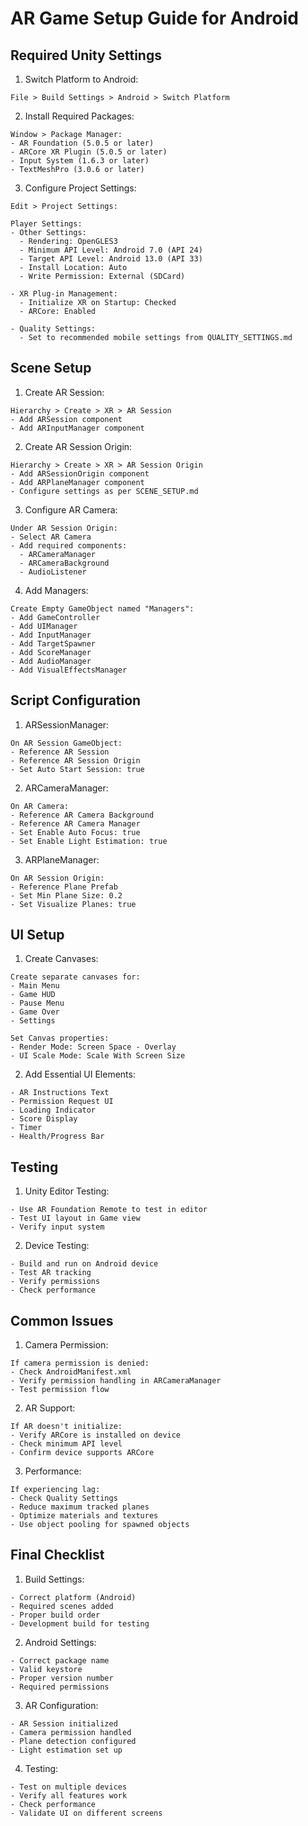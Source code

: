 # AR Game Setup Guide for Android

## Required Unity Settings

1. Switch Platform to Android:
```
File > Build Settings > Android > Switch Platform
```

2. Install Required Packages:
```
Window > Package Manager:
- AR Foundation (5.0.5 or later)
- ARCore XR Plugin (5.0.5 or later)
- Input System (1.6.3 or later)
- TextMeshPro (3.0.6 or later)
```

3. Configure Project Settings:
```
Edit > Project Settings:

Player Settings:
- Other Settings:
  - Rendering: OpenGLES3
  - Minimum API Level: Android 7.0 (API 24)
  - Target API Level: Android 13.0 (API 33)
  - Install Location: Auto
  - Write Permission: External (SDCard)
  
- XR Plug-in Management:
  - Initialize XR on Startup: Checked
  - ARCore: Enabled
  
- Quality Settings:
  - Set to recommended mobile settings from QUALITY_SETTINGS.md
```

## Scene Setup

1. Create AR Session:
```
Hierarchy > Create > XR > AR Session
- Add ARSession component
- Add ARInputManager component
```

2. Create AR Session Origin:
```
Hierarchy > Create > XR > AR Session Origin
- Add ARSessionOrigin component
- Add ARPlaneManager component
- Configure settings as per SCENE_SETUP.md
```

3. Configure AR Camera:
```
Under AR Session Origin:
- Select AR Camera
- Add required components:
  - ARCameraManager
  - ARCameraBackground
  - AudioListener
```

4. Add Managers:
```
Create Empty GameObject named "Managers":
- Add GameController
- Add UIManager
- Add InputManager
- Add TargetSpawner
- Add ScoreManager
- Add AudioManager
- Add VisualEffectsManager
```

## Script Configuration

1. ARSessionManager:
```
On AR Session GameObject:
- Reference AR Session
- Reference AR Session Origin
- Set Auto Start Session: true
```

2. ARCameraManager:
```
On AR Camera:
- Reference AR Camera Background
- Reference AR Camera Manager
- Set Enable Auto Focus: true
- Set Enable Light Estimation: true
```

3. ARPlaneManager:
```
On AR Session Origin:
- Reference Plane Prefab
- Set Min Plane Size: 0.2
- Set Visualize Planes: true
```

## UI Setup

1. Create Canvases:
```
Create separate canvases for:
- Main Menu
- Game HUD
- Pause Menu
- Game Over
- Settings

Set Canvas properties:
- Render Mode: Screen Space - Overlay
- UI Scale Mode: Scale With Screen Size
```

2. Add Essential UI Elements:
```
- AR Instructions Text
- Permission Request UI
- Loading Indicator
- Score Display
- Timer
- Health/Progress Bar
```

## Testing

1. Unity Editor Testing:
```
- Use AR Foundation Remote to test in editor
- Test UI layout in Game view
- Verify input system
```

2. Device Testing:
```
- Build and run on Android device
- Test AR tracking
- Verify permissions
- Check performance
```

## Common Issues

1. Camera Permission:
```
If camera permission is denied:
- Check AndroidManifest.xml
- Verify permission handling in ARCameraManager
- Test permission flow
```

2. AR Support:
```
If AR doesn't initialize:
- Verify ARCore is installed on device
- Check minimum API level
- Confirm device supports ARCore
```

3. Performance:
```
If experiencing lag:
- Check Quality Settings
- Reduce maximum tracked planes
- Optimize materials and textures
- Use object pooling for spawned objects
```

## Final Checklist

1. Build Settings:
```
- Correct platform (Android)
- Required scenes added
- Proper build order
- Development build for testing
```

2. Android Settings:
```
- Correct package name
- Valid keystore
- Proper version number
- Required permissions
```

3. AR Configuration:
```
- AR Session initialized
- Camera permission handled
- Plane detection configured
- Light estimation set up
```

4. Testing:
```
- Test on multiple devices
- Verify all features work
- Check performance
- Validate UI on different screens
```
